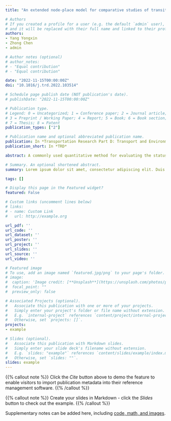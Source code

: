 ```yaml
---
title: "An extended node-place model for comparative studies of transit-oriented development"

# Authors
# If you created a profile for a user (e.g. the default `admin` user), write the username (folder name) here 
# and it will be replaced with their full name and linked to their profile.
authors:
- Yang Yongxin
- Zhong Chen
- admin

# Author notes (optional)
# author_notes:
# - "Equal contribution"
# - "Equal contribution"

date: "2022-11-15T00:00:00Z"
doi: "10.1016/j.trd.2022.103514"

# Schedule page publish date (NOT publication's date).
# publishDate: "2022-11-15T00:00:00Z"

# Publication type.
# Legend: 0 = Uncategorized; 1 = Conference paper; 2 = Journal article;
# 3 = Preprint / Working Paper; 4 = Report; 5 = Book; 6 = Book section;
# 7 = Thesis; 8 = Patent
publication_types: ["2"]

# Publication name and optional abbreviated publication name.
publication: In *Transportation Research Part D: Transport and Environment*
publication_short: In *TRD*

abstract: A commonly used quantitative method for evaluating the status quo in transit-oriented development (TOD) is the node-place (NP) model. However, NP-derived models seldom consider the compactness of station areas and their interactions with urban structures. This work extended the NP model by introducing two concepts of compactness and urban vibrancy. Moreover, a scoring approach was proposed to measure the overall TOD level to facilitate inter-city comparison. This work conducted a comparative study of two megacities, Guangzhou and Shenzhen, and found that Shenzhen is better in overall TOD performance. When examining specific dimensions of performance using clustering methods, we found significant discrepancies in both cluster characteristics and spatial distributions, with Guangzhou exhibiting a core-periphery spatial pattern and Shenzhen a polycentric structure. We observed a significant correlation between the TOD index and urban vibrancy in both cities. This study contributes to a more targeted TOD policy by supporting the decision-making process

# Summary. An optional shortened abstract.
summary: Lorem ipsum dolor sit amet, consectetur adipiscing elit. Duis posuere tellus ac convallis placerat. Proin tincidunt magna sed ex sollicitudin condimentum.

tags: []

# Display this page in the Featured widget?
featured: False

# Custom links (uncomment lines below)
# links:
# - name: Custom Link
#   url: http://example.org

url_pdf: ''
url_code: ''
url_dataset: ''
url_poster: ''
url_project: ''
url_slides: ''
url_source: ''
url_video: ''

# Featured image
# To use, add an image named `featured.jpg/png` to your page's folder. 
# image:
#  caption: 'Image credit: [**Unsplash**](https://unsplash.com/photos/pLCdAaMFLTE)'
#  focal_point: ""
#  preview_only: false

# Associated Projects (optional).
#   Associate this publication with one or more of your projects.
#   Simply enter your project's folder or file name without extension.
#   E.g. `internal-project` references `content/project/internal-project/index.md`.
#   Otherwise, set `projects: []`.
projects:
- example

# Slides (optional).
#   Associate this publication with Markdown slides.
#   Simply enter your slide deck's filename without extension.
#   E.g. `slides: "example"` references `content/slides/example/index.md`.
#   Otherwise, set `slides: ""`.
slides: example
---
```


{{% callout note %}}
Click the *Cite* button above to demo the feature to enable visitors to import publication metadata into their reference management software.
{{% /callout %}}

{{% callout note %}}
Create your slides in Markdown - click the *Slides* button to check out the example.
{{% /callout %}}

Supplementary notes can be added here, including [code, math, and images](https://wowchemy.com/docs/writing-markdown-latex/).
